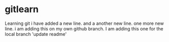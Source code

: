 # gitlearn
Learning git 
i have added a new line.
and a another new line.
one more new line.
i am adding this on my own github branch.
I am adding this one for the local branch 'update readme'

